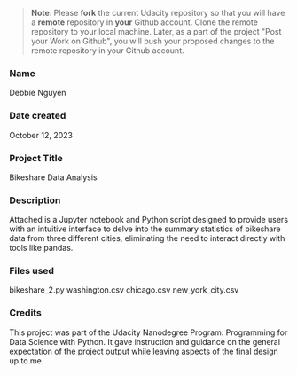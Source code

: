 >**Note**: Please **fork** the current Udacity repository so that you will have a **remote** repository in **your** Github account. 
Clone the remote repository to your local machine. Later, as a part of the project "Post your Work on Github", 
you will push your proposed changes to the remote repository in your Github account.

### Name
Debbie Nguyen

### Date created
October 12, 2023

### Project Title
Bikeshare Data Analysis

### Description
Attached is a Jupyter notebook and Python script designed to provide users with an intuitive interface to delve into the 
summary statistics of bikeshare data from three different cities, eliminating the need to interact directly with tools like pandas.

### Files used
bikeshare_2.py
washington.csv
chicago.csv
new_york_city.csv

### Credits
This project was part of the Udacity Nanodegree Program: Programming for Data Science with Python. It gave instruction and guidance
on the general expectation of the project output while leaving aspects of the final design up to me. 

